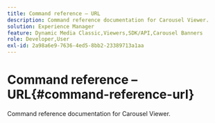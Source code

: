 ```yaml
---
title: Command reference – URL
description: Command reference documentation for Carousel Viewer.
solution: Experience Manager
feature: Dynamic Media Classic,Viewers,SDK/API,Carousel Banners
role: Developer,User
exl-id: 2a98a6e9-7636-4ed5-8bb2-23389713a1aa
---
```

# Command reference – URL{#command-reference-url}

Command reference documentation for Carousel Viewer.
